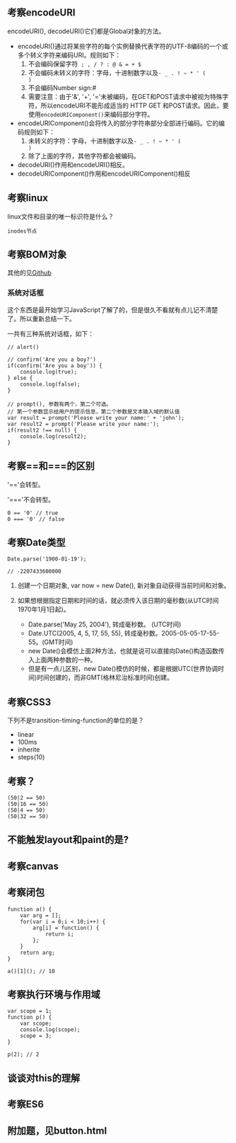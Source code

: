 ## 考察encodeURI

encodeURI(), decodeURI()它们都是Global对象的方法。

* encodeURI()通过将某些字符的每个实例替换代表字符的UTF-8编码的一个或多个转义字符来编码URI。规则如下：
	1. 不会编码保留字符<code> ; , / ? : @ & = + $ </code>
	2. 不会编码未转义的字符：字母，十进制数字以及<code>- _ . ! ~ * ' ( )</code>
	3. 不会编码Number sign:#
	4. 需要注意：由于'&', '+', '='未被编码，在GET和POST请求中被视为特殊字符，所以encodeURI不能形成适当的 HTTP GET 和POST请求。因此，要使用<code>encodeURIComponent()</code>来编码部分字符。
* encodeURIComponent()会将传入的部分字符串部分全部进行编码。它的编码规则如下：
	1. 未转义的字符：字母，十进制数字以及<code>- _ . ! ~ * ' ( )</code>
	2. 除了上面的字符，其他字符都会被编码。
* decodeURI()作用和encodeURI()相反。
* decodeURIComponent()作用和encodeURIComponent()相反

## 考察linux

linux文件和目录的唯一标识符是什么？

```
inodes节点
```

## 考察BOM对象

其他的见[Github](https://github.com/yzfdjzwl/JavaScript)

### 系统对话框

这个东西是最开始学习JavaScript了解了的，但是很久不看就有点儿记不清楚了。所以重新总结一下。

一共有三种系统对话框，如下：

```
// alert()

// confirm('Are you a boy?')
if(confirm('Are you a boy')) {
	console.log(true);
} else {
	console.log(false);
}

// prompt(), 参数有两个，第二个可选。
// 第一个参数显示给用户的提示信息，第二个参数是文本输入域的默认值
var result = prompt('Please write your name:' + 'john'); 
var result2 = prompt('Please write your name:'); 
if(result2 !== null) {
	console.log(result2);
}
```

## 考察==和===的区别

'=='会转型。

'==='不会转型。
```
0 == '0' // true
0 === '0' // false
```

## 考察Date类型

```
Date.parse('1900-01-19');

// -2207433600000
```

1. 创建一个日期对象, var now = new Date(), 新对象自动获得当前时间和对象。

2. 如果想根据指定日期和时间的话，就必须传入该日期的毫秒数(从UTC时间1970年1月1日起)。
	* Date.parse('May 25, 2004'), 转成毫秒数。 (UTC时间)
	* Date.UTC(2005, 4, 5, 17, 55, 55), 转成毫秒数。2005-05-05-17-55-55。(GMT时间)
	* new Date()会模仿上面2种方法，也就是说可以直接向Date()构造函数传入上面两种参数的一种。
	* 但是有一点儿区别，new Date()模仿的时候，都是根据UTC(世界协调时间)时间创建的，而非GMT(格林尼治标准时间)创建。

## 考察CSS3

下列不是transition-timing-function的单位的是？

* linear
* 100ms
* inherite
* steps(10)

## 考察？

```
(50|2 == 50)
(50|16 == 50)
(50|4 == 50)
(50|32 == 50)
```

## 不能触发layout和paint的是?

## 考察canvas

## 考察闭包

```
function a() {
	var arg = [];	
	for(var i = 0;i < 10;i++) {
		arg[i] = function() {
			return i;
		};
	}
	return arg;
}

a()[1](); // 10
```

## 考察执行环境与作用域

```
var scope = 1;
function p() {
	var scope;
	console.log(scope);
	scope = 3;
}

p(2); // 2
```

## 谈谈对this的理解

## 考察ES6

## 附加题，见button.html
